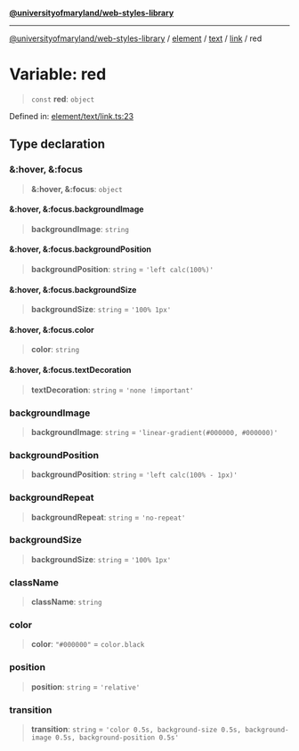 [**@universityofmaryland/web-styles-library**](../../../../../../README.md)

***

[@universityofmaryland/web-styles-library](../../../../../../README.md) / [element](../../../../../README.md) / [text](../../../README.md) / [link](../README.md) / red

# Variable: red

> `const` **red**: `object`

Defined in: [element/text/link.ts:23](https://github.com/UMD-Digital/design-system/blob/7fa144f196ef5f0ef2b372670136735f5a5c9236/packages/styles/source/element/text/link.ts#L23)

## Type declaration

### &:hover, &:focus

> **&:hover, &:focus**: `object`

#### &:hover, &:focus.backgroundImage

> **backgroundImage**: `string`

#### &:hover, &:focus.backgroundPosition

> **backgroundPosition**: `string` = `'left calc(100%)'`

#### &:hover, &:focus.backgroundSize

> **backgroundSize**: `string` = `'100% 1px'`

#### &:hover, &:focus.color

> **color**: `string`

#### &:hover, &:focus.textDecoration

> **textDecoration**: `string` = `'none !important'`

### backgroundImage

> **backgroundImage**: `string` = `'linear-gradient(#000000, #000000)'`

### backgroundPosition

> **backgroundPosition**: `string` = `'left calc(100% - 1px)'`

### backgroundRepeat

> **backgroundRepeat**: `string` = `'no-repeat'`

### backgroundSize

> **backgroundSize**: `string` = `'100% 1px'`

### className

> **className**: `string`

### color

> **color**: `"#000000"` = `color.black`

### position

> **position**: `string` = `'relative'`

### transition

> **transition**: `string` = `'color 0.5s, background-size 0.5s, background-image 0.5s, background-position 0.5s'`
